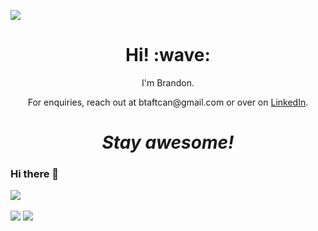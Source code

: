 
[![](https://github.com/BrandonTaft/BrandonTaft/blob/main/clean_banner.gif)](https://www.linkedin.com/in/brandonmtaft//)
<h1 align='center'> Hi! :wave:</h1>
<p align='center'>
I'm Brandon.
</p>
<p align='center'>For enquiries, reach out at btaftcan@gmail.com or over on <a href="https://www.linkedin.com/in/brandonmtaft">LinkedIn</a>.</p>

<h1 align='center'><i>Stay awesome!</i></h1>

### Hi there 👋

[![](https://github.com/BrandonTaft/BrandonTaft/blob/main/)](https://www.linkedin.com/in/brandonmtaft//)

<!--![](https://img.shields.io/badge/<WORD_ON_LEFT>-<WORD_ON_RIGHT>-informational?style=flat&logo=data:image/svg%2bxml;base64,<BASE64_DATA>)-->
<img align="center" src="https://github-readme-stats.vercel.app/api/top-langs/?username=BRANDONTAFT&theme=<THEME_NAME>" />
<a href="https://github.com/BRANDONTAFT/VIDEOGAME-INVENTORY-APP">
  <img align="center" src="https://github-readme-stats.vercel.app/api/pin/?username=BRANDONTAFT&repo=Videogame-Inventory-App&title_color=ffffff&text_color=c9cacc&icon_color=2bbc8a&bg_color=1d1f21" />
</a>




<!--
**BrandonTaft/BrandonTaft** is a ✨ _special_ ✨ repository because its `README.md` (this file) appears on your GitHub profile.

Here are some ideas to get you started:

- 🔭 I’m currently working on ...
- 🌱 I’m currently learning ...
- 👯 I’m looking to collaborate on ...
- 🤔 I’m looking for help with ...
- 💬 Ask me about ...
- 📫 How to reach me: ...
- 😄 Pronouns: ...
- ⚡ Fun fact: ...
-->
